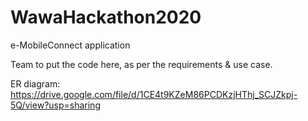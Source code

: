 # WawaHackathon2020

e-MobileConnect application

Team to put the code here, as per the requirements & use case.

ER diagram: https://drive.google.com/file/d/1CE4t9KZeM86PCDKzjHThj_SCJZkpj-5Q/view?usp=sharing
